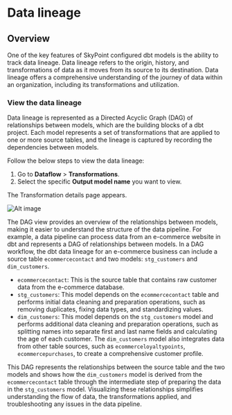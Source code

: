# Data lineage## OverviewOne of the key features of SkyPoint configured dbt models is the ability to track data lineage. Data lineage refers to the origin, history, and transformations of data as it moves from its source to its destination. Data lineage offers a comprehensive understanding of the journey of data within an organization, including its transformations and utilization.### View the data lineageData lineage is represented as a Directed Acyclic Graph (DAG) of relationships between models, which are the building blocks of a dbt project. Each model represents a set of transformations that are applied to one or more source tables, and the lineage is captured by recording the dependencies between models.Follow the below steps to view the data lineage:1. Go to **Dataflow** > **Transformations**.2. Select the specific **Output model name** you want to view.The Transformation details page appears.![Alt image](/doc_snippets/DataLineage.png)The DAG view provides an overview of the relationships between models, making it easier to understand the structure of the data pipeline. For example, a data pipeline can process data from an e-commerce website in dbt and represents a DAG of relationships between models. In a DAG workflow, the dbt data lineage for an e-commerce business can include a source table `ecommercecontact` and two models: `stg_customers` and `dim_customers`.- `ecommercecontact`: This is the source table that contains raw customer data from the e-commerce database.- `stg_customers`: This model depends on the `ecommercecontact` table and performs initial data cleaning and preparation operations, such as removing duplicates, fixing data types, and standardizing values.- `dim_customers`: This model depends on the `stg_customers` model and performs additional data cleaning and preparation operations, such as splitting names into separate first and last name fields and calculating the age of each customer. The `dim_customers` model also integrates data from other table sources, such as `ecommerceloyaltypoints`, `ecommercepurchases`, to create a comprehensive customer profile.This DAG represents the relationships between the source table and the two models and shows how the `dim_customers` model is derived from the `ecommercecontact` table through the intermediate step of preparing the data in the `stg_customers` model. Visualizing these relationships simplifies understanding the flow of data, the transformations applied, and troubleshooting any issues in the data pipeline. 